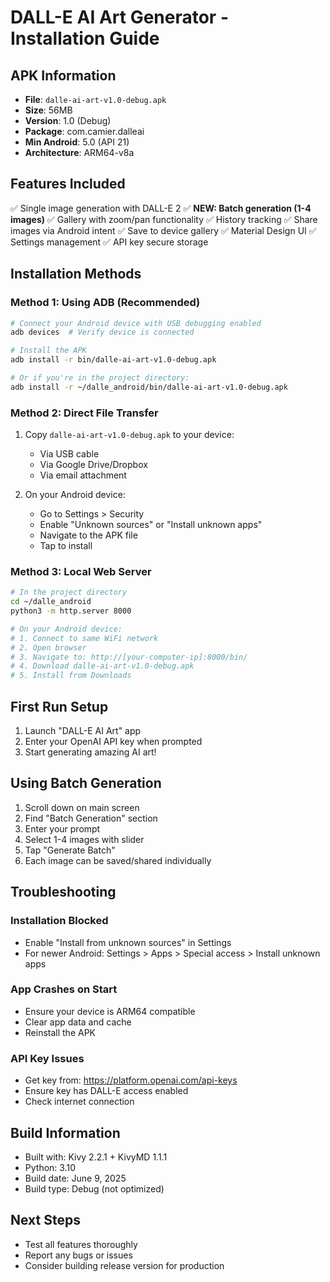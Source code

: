 # DALL-E AI Art Generator - Installation Guide

## APK Information
- **File**: `dalle-ai-art-v1.0-debug.apk`
- **Size**: 56MB
- **Version**: 1.0 (Debug)
- **Package**: com.camier.dalleai
- **Min Android**: 5.0 (API 21)
- **Architecture**: ARM64-v8a

## Features Included
✅ Single image generation with DALL-E 2
✅ **NEW: Batch generation (1-4 images)**
✅ Gallery with zoom/pan functionality
✅ History tracking
✅ Share images via Android intent
✅ Save to device gallery
✅ Material Design UI
✅ Settings management
✅ API key secure storage

## Installation Methods

### Method 1: Using ADB (Recommended)
```bash
# Connect your Android device with USB debugging enabled
adb devices  # Verify device is connected

# Install the APK
adb install -r bin/dalle-ai-art-v1.0-debug.apk

# Or if you're in the project directory:
adb install -r ~/dalle_android/bin/dalle-ai-art-v1.0-debug.apk
```

### Method 2: Direct File Transfer
1. Copy `dalle-ai-art-v1.0-debug.apk` to your device:
   - Via USB cable
   - Via Google Drive/Dropbox
   - Via email attachment

2. On your Android device:
   - Go to Settings > Security
   - Enable "Unknown sources" or "Install unknown apps"
   - Navigate to the APK file
   - Tap to install

### Method 3: Local Web Server
```bash
# In the project directory
cd ~/dalle_android
python3 -m http.server 8000

# On your Android device:
# 1. Connect to same WiFi network
# 2. Open browser
# 3. Navigate to: http://[your-computer-ip]:8000/bin/
# 4. Download dalle-ai-art-v1.0-debug.apk
# 5. Install from Downloads
```

## First Run Setup
1. Launch "DALL-E AI Art" app
2. Enter your OpenAI API key when prompted
3. Start generating amazing AI art!

## Using Batch Generation
1. Scroll down on main screen
2. Find "Batch Generation" section
3. Enter your prompt
4. Select 1-4 images with slider
5. Tap "Generate Batch"
6. Each image can be saved/shared individually

## Troubleshooting

### Installation Blocked
- Enable "Install from unknown sources" in Settings
- For newer Android: Settings > Apps > Special access > Install unknown apps

### App Crashes on Start
- Ensure your device is ARM64 compatible
- Clear app data and cache
- Reinstall the APK

### API Key Issues
- Get key from: https://platform.openai.com/api-keys
- Ensure key has DALL-E access enabled
- Check internet connection

## Build Information
- Built with: Kivy 2.2.1 + KivyMD 1.1.1
- Python: 3.10
- Build date: June 9, 2025
- Build type: Debug (not optimized)

## Next Steps
- Test all features thoroughly
- Report any bugs or issues
- Consider building release version for production
